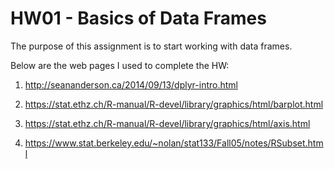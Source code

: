 # HW01 - Basics of Data Frames

The purpose of this assignment is to start working with data frames. 

Below are the web pages I used to complete the HW:

1. http://seananderson.ca/2014/09/13/dplyr-intro.html

2. https://stat.ethz.ch/R-manual/R-devel/library/graphics/html/barplot.html

3. https://stat.ethz.ch/R-manual/R-devel/library/graphics/html/axis.html

4. https://www.stat.berkeley.edu/~nolan/stat133/Fall05/notes/RSubset.html